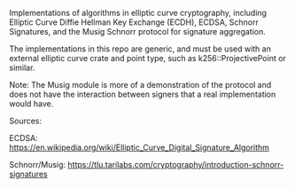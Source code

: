 Implementations of algorithms in elliptic curve cryptography, including Elliptic Curve Diffie Hellman Key Exchange (ECDH), ECDSA, Schnorr Signatures, and the Musig Schnorr protocol for signature aggregation.

The implementations in this repo are generic, and must be used with an external elliptic curve crate and point type, such as k256::ProjectivePoint or similar.

Note: The Musig module is more of a demonstration of the protocol and does not have the interaction between signers that a real implementation would have.

Sources:

ECDSA: https://en.wikipedia.org/wiki/Elliptic_Curve_Digital_Signature_Algorithm

Schnorr/Musig: https://tlu.tarilabs.com/cryptography/introduction-schnorr-signatures
